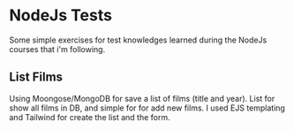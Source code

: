 # NodeJs Tests

Some simple exercises for test knowledges learned during the NodeJs courses that i'm following.

## List Films

Using Moongose/MongoDB for save a list of films (title and year). List for show all films in DB, and simple for for add new films.
I used EJS templating and Tailwind for create the list and the form.
